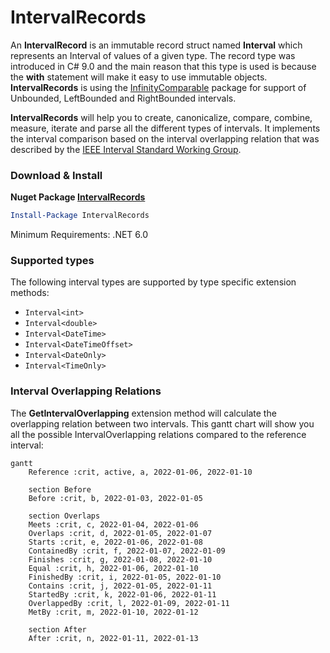 # IntervalRecords
An **IntervalRecord** is an immutable record struct named **Interval** which represents an Interval of values of a given type. The record type was introduced in C# 9.0 and the main reason that this type is used is because the **with** statement will make it easy to use immutable objects. **IntervalRecords** is using the [InfinityComparable](https://github.com/viclang/InfinityComparable/) package for support of Unbounded, LeftBounded and RightBounded intervals.

**IntervalRecords** will help you to create, canonicalize, compare, combine, measure, iterate and parse all the different types of intervals. It implements the interval comparison based on the interval overlapping relation that was described by the [IEEE Interval Standard Working Group](https://grouper.ieee.org/groups/1788/PositionPapers/overlapping.pdf).

### Download & Install
**Nuget Package [IntervalRecords](https://www.nuget.org/packages/IntervalRecords/)**

```powershell
Install-Package IntervalRecords
```
Minimum Requirements: .NET 6.0

### Supported types
The following interval types are supported by type specific extension methods:
- `Interval<int>`
- `Interval<double>`
- `Interval<DateTime>`
- `Interval<DateTimeOffset>`
- `Interval<DateOnly>`
- `Interval<TimeOnly>`

### Interval Overlapping Relations 
The **GetIntervalOverlapping** extension method will calculate the overlapping relation between two intervals. This gantt chart will show you all the possible IntervalOverlapping relations compared to the reference interval:
```mermaid
gantt
    Reference :crit, active, a, 2022-01-06, 2022-01-10

    section Before
    Before :crit, b, 2022-01-03, 2022-01-05

    section Overlaps
    Meets :crit, c, 2022-01-04, 2022-01-06
    Overlaps :crit, d, 2022-01-05, 2022-01-07
    Starts :crit, e, 2022-01-06, 2022-01-08
    ContainedBy :crit, f, 2022-01-07, 2022-01-09
    Finishes :crit, g, 2022-01-08, 2022-01-10
    Equal :crit, h, 2022-01-06, 2022-01-10
    FinishedBy :crit, i, 2022-01-05, 2022-01-10
    Contains :crit, j, 2022-01-05, 2022-01-11
    StartedBy :crit, k, 2022-01-06, 2022-01-11
    OverlappedBy :crit, l, 2022-01-09, 2022-01-11
    MetBy :crit, m, 2022-01-10, 2022-01-12

    section After
    After :crit, n, 2022-01-11, 2022-01-13
```

